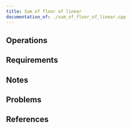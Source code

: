 ```yaml
---
title: Sum of floor of linear
documentation_of: ./sum_of_floor_of_linear.cpp
---
```


## Operations

## Requirements

## Notes

## Problems

## References
